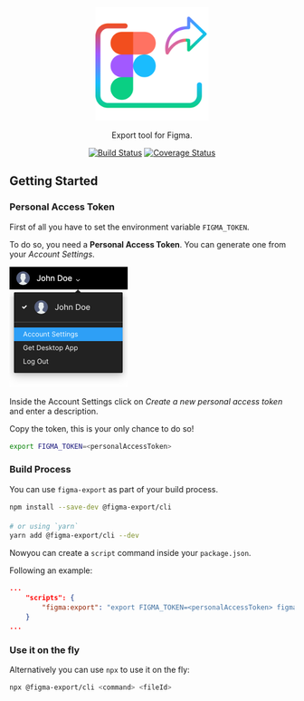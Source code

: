 <p align="center">
    <img src="./images/figma-export.png" width="200" />
</p>

<p align="center">
    Export tool for Figma.
</p>

<p align="center">
    <a href="https://travis-ci.org/marcomontalbano/figma-export"><img alt="Build Status" src="https://travis-ci.org/marcomontalbano/figma-export.svg?branch=master" /></a>
    <a href="https://coveralls.io/github/marcomontalbano/figma-export?branch=master"><img alt="Coverage Status" src="https://coveralls.io/repos/github/marcomontalbano/figma-export/badge.svg?branch=master" /></a>
</p>


## Getting Started

### Personal Access Token

First of all you have to set the environment variable `FIGMA_TOKEN`.

To do so, you need a **Personal Access Token**. You can generate one from your *Account Settings*.

<img width="209" alt="Figma - Account Menu" src="./images/figma--account-menu.png" />

Inside the Account Settings click on *Create a new personal access token* and enter a description.

Copy the token, this is your only chance to do so!

```sh
export FIGMA_TOKEN=<personalAccessToken>
```

### Build Process

You can use `figma-export` as part of your build process.

```sh
npm install --save-dev @figma-export/cli

# or using `yarn`
yarn add @figma-export/cli --dev
```

Nowyou can create a `script` command inside your `package.json`.

Following an example:

```json
...
    "scripts": {
        "figma:export": "export FIGMA_TOKEN=<personalAccessToken> figma-export components RSzpKJcnb6uBRQ3rOfLIyUs5"
    }
...
```

### Use it on the fly

Alternatively you can use `npx` to use it on the fly:

```sh
npx @figma-export/cli <command> <fileId>
```
